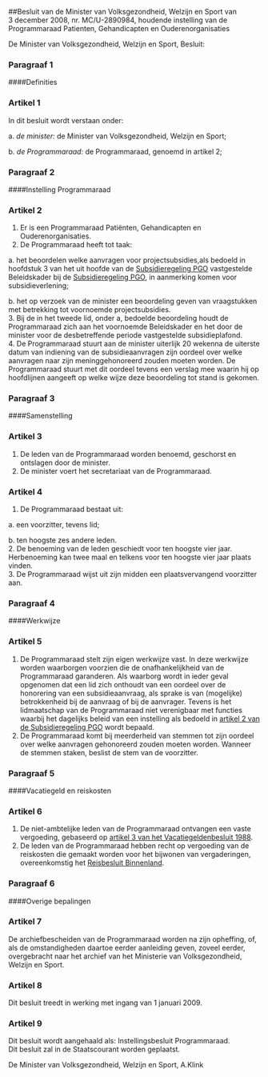 <meta http-equiv='Content-Type' content='text/html; charset=utf-8' />

##Besluit van de Minister van Volksgezondheid, Welzijn en Sport van 3 december 2008, nr. MC/U-2890984, houdende instelling van de Programmaraad Patienten, Gehandicapten en Ouderenorganisaties

De Minister van Volksgezondheid, Welzijn en Sport,  Besluit:     
### Paragraaf  1  

####Definities

### Artikel  1  

In dit besluit wordt verstaan onder: 

a. *de minister:* de Minister van Volksgezondheid, Welzijn en Sport;  

b. *de Programmaraad:* de Programmaraad, genoemd in artikel 2;    

### Paragraaf  2  

####Instelling Programmaraad

### Artikel  2  

1.  Er is een Programmaraad Patiënten, Gehandicapten en Ouderenorganisaties.   
2.  De Programmaraad heeft tot taak: 

a. het beoordelen welke aanvragen voor projectsubsidies,als bedoeld in hoofdstuk 3 van het uit hoofde van de [Subsidieregeling PGO](../../../../ministeriele-regeling/subsidieregeling/pgo/BWBR0024554/README.md) vastgestelde Beleidskader bij de [Subsidieregeling PGO](../../../../ministeriele-regeling/subsidieregeling/pgo/BWBR0024554/README.md), in aanmerking komen voor subsidieverlening;  

b. het op verzoek van de minister een beoordeling geven van vraagstukken met betrekking tot voornoemde projectsubsidies.     
3.  Bij de in het tweede lid, onder a, bedoelde beoordeling houdt de Programmaraad zich aan het voornoemde Beleidskader en het door de minister voor de desbetreffende periode vastgestelde subsidieplafond.   
4.  De Programmaraad stuurt aan de minister uiterlijk 20 wekenna de uiterste datum van indiening van de subsidieaanvragen zijn oordeel over welke aanvragen naar zijn meninggehonoreerd zouden moeten worden. De Programmaraad stuurt met dit oordeel tevens een verslag mee waarin hij op hoofdlijnen aangeeft op welke wijze deze beoordeling tot stand is gekomen.   

### Paragraaf  3  

####Samenstelling

### Artikel  3  

1.  De leden van de Programmaraad worden benoemd, geschorst en ontslagen door de minister.   
2.  De minister voert het secretariaat van de Programmaraad.   

### Artikel  4  

1.  De Programmaraad bestaat uit: 

a. een voorzitter, tevens lid;  

b. ten hoogste zes andere leden.     
2.  De benoeming van de leden geschiedt voor ten hoogste vier jaar. Herbenoeming kan twee maal en telkens voor ten hoogste vier jaar plaats vinden.   
3.  De Programmaraad wijst uit zijn midden een plaatsvervangend voorzitter aan.   

### Paragraaf  4  

####Werkwijze

### Artikel  5  

1.  De Programmaraad stelt zijn eigen werkwijze vast. In deze werkwijze worden waarborgen voorzien die de onafhankelijkheid van de Programmaraad garanderen. Als waarborg wordt in ieder geval opgenomen dat een lid zich onthoudt van een oordeel over de honorering van een subsidieaanvraag, als sprake is van (mogelijke) betrokkenheid bij de aanvraag of bij de aanvrager. Tevens is het lidmaatschap van de Programmaraad niet verenigbaar met functies waarbij het dagelijks beleid van een instelling als bedoeld in [artikel 2 van de Subsidieregeling PGO](../../../../ministeriele-regeling/subsidieregeling/pgo/BWBR0024554/README.md) wordt bepaald.   
2.  De Programmaraad komt bij meerderheid van stemmen tot zijn oordeel over welke aanvragen gehonoreerd zouden moeten worden. Wanneer de stemmen staken, beslist de stem van de voorzitter.   

### Paragraaf  5  

####Vacatiegeld en reiskosten

### Artikel  6  

1.  De niet-ambtelijke leden van de Programmaraad ontvangen een vaste vergoeding, gebaseerd op [artikel 3 van het Vacatiegeldenbesluit 1988](../../../../AMvB/vacatiegeldenbesluit/1988/BWBR0004317/README.md).   
2.  De leden van de Programmaraad hebben recht op vergoeding van de reiskosten die gemaakt worden voor het bijwonen van vergaderingen, overeenkomstig het [Reisbesluit Binnenland](../../../../AMvB/reisbesluit/binnenland/BWBR0005889/README.md).   

### Paragraaf  6  

####Overige bepalingen

### Artikel  7  

De archiefbescheiden van de Programmaraad worden na zijn opheffing, of, als de omstandigheden daartoe eerder aanleiding geven, zoveel eerder, overgebracht naar het archief van het Ministerie van Volksgezondheid, Welzijn en Sport.  

### Artikel  8  

Dit besluit treedt in werking met ingang van 1 januari 2009.  

### Artikel  9  

Dit besluit wordt aangehaald als: Instellingsbesluit Programmaraad.  
Dit besluit zal in de Staatscourant worden geplaatst.  

De 
Minister van Volksgezondheid, Welzijn en Sport, 
A.Klink   
